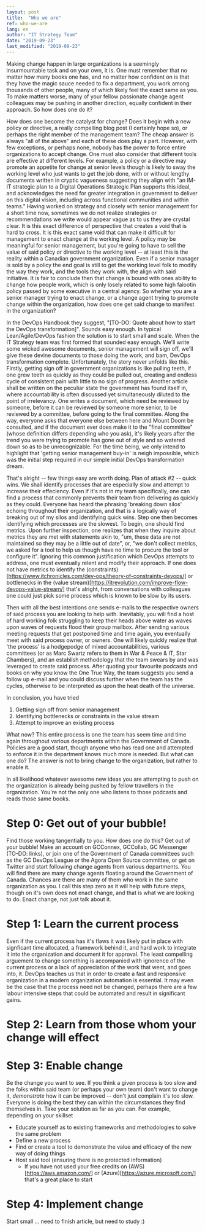 ```yaml
---
layout: post
title:  "Who we are"
ref: who-we-are
lang: en
author: "IT Strategy Team"
date: "2019-09-23"
last_modified: "2019-09-23"
---
```


Making change happen in large organizations is a seemingly insurmountable task and on your own, it is. One must remember that no matter how many books one has, and no matter how confident on is that they have the magic sauce needed to fix a department, you work among thousands of other people, many of which likely feel the exact same as you. To make matters worse, many of your fellow passionate change agent colleagues may be pushing in another direction, equally confident in their approach. So how does one do it?

How does one become the catalyst for change? Does it begin with a new policy or directive, a really compelling blog post (I certainly hope so), or perhaps the right member of the management team? The cheap answer is always "all of the above" and each of these does play a part. However, with few exceptions, or perhaps none, nobody has the power to force entire organizations to accept change. One must also consider that different tools are effective at different levels. For example, a policy or a directive may promote an appetite for change at senior levels though is likely to sway  the working level who just wants to get the job done, with or without lengthy documents written in cryptic vagueness suggesting they align with "an IM-IT strategic plan to a Digital Operations Strategic Plan supports this ideal, and acknowledges the need for greater integration in government to deliver on this digital vision, including across functional communities and within teams." Having worked on strategy and closely with senior management for a short time now, sometimes we do not realize strategies or recommendations we write would appear vague as to us they are crystal clear. It is this exact difference of perspective that creates a void that is hard to cross. It is this exact same void that can make it difficult for management to enact change at the working level. A policy may be meaningful for senior management, but you're going to have to sell the value of said policy or directive to the working level -- at least this is the reality within a Canadian government organization. Even if a senior manager is sold by a policy the end goal is still to get the working level folk to modify the way they work, and the tools they work with, the align with said initiative. It is fair to conclude then that change is bound with ones ability to change how people work, which is only losely related to some high falootin policy passed by some executive in a central agency. So whether you are a senior manager trying to enact change, or a change agent trying to promote change within the organization, how does one get said change to manifest in the organization?

In the DevOps Handbook they suggest, "[TO-DO: Quote about how to start the DevOps transformation]". Sounds easy enough. In typical Lean/Agile/DevOps fashion the solution is to start small and scale. When the IT Strategy team was first formed that sounded easy enough. We'll write some wicked awesome documents, senior management will sign off, we'll give these devine documents to those doing the work, and bam, DevOps transformation complete. Unfortunately, the story never unfolds like this. Firstly, getting sign off in government organizations is like pulling teeth, if one grew teeth as quickly as they could be pulled out, creating and endless cycle of consistent pain with little to no sign of progress. Another article shall be written on the peculiar state the government has found itself in, where accountability is often discussed yet simultaneously diluted to the point of irrelevancy. One writes a document, which need be reviewed by someone, before it can be reviewed by someone more senior, to be reviewed by a committee, before going to the final committee. Along the way, everyone asks that everyone else between here and Mount Doom be consulted, and if the document ever does make it to the "final committee" (whose definition differs depending who you ask), it's likely years after the trend you were trying to promote has gone out of style and so watered down so as to be unrecognizable. For the time being, we only intend to highlight that 'getting senior management buy-in' is neigh impossible, which was the initial step required in our simple initial DevOps transformation dream.

That's alright -- few things easy are worth doing. Plan of attack #2 -- quick wins. We shall identify processes that are especially slow and attempt to increase their effeciency. Even if it's not in my team specifically, one can find a process that commonly prevents their team from delivering as quickly as they could. Everyone has heard the phrasing 'breaking down silos' echoing throughout their organization, and that is a logically way of breaking out of my silos and identifying quick wins. Step one then becomes identifying which processes are the slowest. To begin, one should find metrics. Upon further inspection, one realizes that when they inquire about metrics they are met with statements akin to, "um, these data are not maintained so they may be a little out of date", or, "we don't collect metrics, we asked for a tool to help us though have no time to procure the tool or configure it". Ignoring this common justification which DevOps attempts to address, one must eventually relent and modify their approach. If one does not have metrics to identify the (constraints)[https://www.itchronicles.com/dev-ops/theory-of-constraints-devops/] or bottlenecks in the (value stream)[https://itrevolution.com/improve-flow-devops-value-stream/] that's alright, from conversations with colleagues one could just pick some process which is known to be slow by its users.

Then with all the best intentions one sends e-mails to the respective owners of said process you are looking to help with. Inevitably, you will find a host of hard working folk struggling to keep their heads above water as waves upon waves of requests flood their group mailbox. After sending various meeting requests that get postponed time and time again, you eventually meet with said process owner, or owners. One will likely quickly realize that 'the process' is a hodgepodge of mixed accountabilities, various committees (or as Marc Swartz refers to them in War & Peace & IT, Star Chambers), and an establish methodology that the team swears by and was leveraged to create said process. After quoting your favourite podcasts and books on why you know the One True Way, the team suggests you send a follow up e-mail and you could discuss further when the team has the cycles, otherwise to be interpreted as upon the heat death of the universe.

In conclusion, you have tried

1. Getting sign off from senior management
2. Identifying bottlenecks or constraints in the value stream
3. Attempt to improve an existing process

What now? This entire process is one the team has seem time and time again throughout various departments within the Government of Canada. Policies are a good start, though anyone who has read one and attempted to enforce it in the department knows much more is needed. But what can one do? The answer is not to bring change to the organization, but rather to enable it.

In all likelihood whatever awesome new ideas you are attempting to push on the organization is already being pushed by fellow travellers in the organization. You're not the only one who listens to those podcasts and reads those same books. 

# Step 0: Get out of your bubble! 
Find those working tangentially to you. How does one do this? Get out of your bubble! Make an account on GCConnex, GCCollab, GC Messenger (TO-DO: links), or join one of the Government of Canada committees such as the GC DevOps League or the Agora Open Source committee, or get on Twitter and start following change agents from various departments. You will find there are many change agents floating around the Government of Canada. Chances are there are many of them who work in the same organization as you. I call this step zero as it will help with future steps, though on it's own does not enact change, and that is what we are looking to do. Enact change, not just talk about it. 

# Step 1: Learn the current process
Even if the current process has it's flaws it was likely put in place with signficant time allocated, a framework behind it, and hard work to integrate it into the organization and document it for approval. The least compelling arguement to change something is accompanied with ignorence of the current process or a lack of appreciation of the work that went, and goes into, it. DevOps teaches us that in order to create a fast and responsive organization in a modern organization automation is essential. It may even be the case that the process need not be changed, perhaps there are a few labour intensive steps that could be automated and result in significant gains.

# Step 2: Learn from those whom your change will effect

# Step 3: Enable change
Be the change you want to see. If you think a given process is too slow and the folks within said team (or perhaps your own team) don't want to change it, *demonstrate* how it can be improved -- don't just complain it's too slow. Everyone is doing the best they can within the circumstances they find themselves in. Take your solution as far as you can. For example, depending on your skillset 

- Educate yourself as to existing frameworks and methodologies to solve the same problem
- Define a new process
- Find or create a tool to demonstrate the value and efficacy of the new way of doing things
- Host said tool (ensuring there is no protected information)
  - If you have not used your free credits on (AWS)[https://aws.amazon.com/] or (Azure)[https://azure.microsoft.com/] that's a great place to start

# Step 4: Implement change
Start small ... need to finish article, but need to study :)
